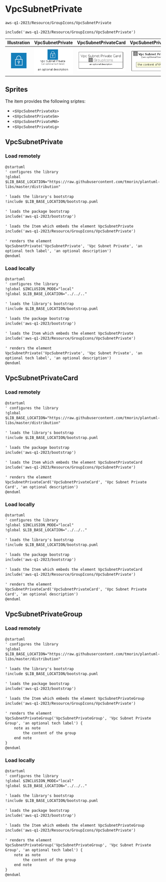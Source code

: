 # VpcSubnetPrivate


```text
aws-q1-2023/Resource/GroupIcons/VpcSubnetPrivate
```

```text
include('aws-q1-2023/Resource/GroupIcons/VpcSubnetPrivate')
```



| Illustration | VpcSubnetPrivate | VpcSubnetPrivateCard | VpcSubnetPrivateGroup |
| :---: | :---: | :---: | :---: |
| ![illustration for Illustration](../../../aws-q1-2023/Resource/GroupIcons/VpcSubnetPrivate.png) | ![illustration for VpcSubnetPrivate](../../../aws-q1-2023/Resource/GroupIcons/VpcSubnetPrivate.Local.png) | ![illustration for VpcSubnetPrivateCard](../../../aws-q1-2023/Resource/GroupIcons/VpcSubnetPrivateCard.Local.png) | ![illustration for VpcSubnetPrivateGroup](../../../aws-q1-2023/Resource/GroupIcons/VpcSubnetPrivateGroup.Local.png) |



## Sprites
The item provides the following sriptes:

- `<$VpcSubnetPrivateXs>`
- `<$VpcSubnetPrivateSm>`
- `<$VpcSubnetPrivateMd>`
- `<$VpcSubnetPrivateLg>`





## VpcSubnetPrivate

### Load remotely
```plantuml
@startuml
' configures the library
!global $LIB_BASE_LOCATION="https://raw.githubusercontent.com/tmorin/plantuml-libs/master/distribution"

' loads the library's bootstrap
!include $LIB_BASE_LOCATION/bootstrap.puml

' loads the package bootstrap
include('aws-q1-2023/bootstrap')

' loads the Item which embeds the element VpcSubnetPrivate
include('aws-q1-2023/Resource/GroupIcons/VpcSubnetPrivate')

' renders the element
VpcSubnetPrivate('VpcSubnetPrivate', 'Vpc Subnet Private', 'an optional tech label', 'an optional description')
@enduml
```

### Load locally
```plantuml
@startuml
' configures the library
!global $INCLUSION_MODE="local"
!global $LIB_BASE_LOCATION="../../.."

' loads the library's bootstrap
!include $LIB_BASE_LOCATION/bootstrap.puml

' loads the package bootstrap
include('aws-q1-2023/bootstrap')

' loads the Item which embeds the element VpcSubnetPrivate
include('aws-q1-2023/Resource/GroupIcons/VpcSubnetPrivate')

' renders the element
VpcSubnetPrivate('VpcSubnetPrivate', 'Vpc Subnet Private', 'an optional tech label', 'an optional description')
@enduml
```

## VpcSubnetPrivateCard

### Load remotely
```plantuml
@startuml
' configures the library
!global $LIB_BASE_LOCATION="https://raw.githubusercontent.com/tmorin/plantuml-libs/master/distribution"

' loads the library's bootstrap
!include $LIB_BASE_LOCATION/bootstrap.puml

' loads the package bootstrap
include('aws-q1-2023/bootstrap')

' loads the Item which embeds the element VpcSubnetPrivateCard
include('aws-q1-2023/Resource/GroupIcons/VpcSubnetPrivate')

' renders the element
VpcSubnetPrivateCard('VpcSubnetPrivateCard', 'Vpc Subnet Private Card', 'an optional description')
@enduml
```

### Load locally
```plantuml
@startuml
' configures the library
!global $INCLUSION_MODE="local"
!global $LIB_BASE_LOCATION="../../.."

' loads the library's bootstrap
!include $LIB_BASE_LOCATION/bootstrap.puml

' loads the package bootstrap
include('aws-q1-2023/bootstrap')

' loads the Item which embeds the element VpcSubnetPrivateCard
include('aws-q1-2023/Resource/GroupIcons/VpcSubnetPrivate')

' renders the element
VpcSubnetPrivateCard('VpcSubnetPrivateCard', 'Vpc Subnet Private Card', 'an optional description')
@enduml
```

## VpcSubnetPrivateGroup

### Load remotely
```plantuml
@startuml
' configures the library
!global $LIB_BASE_LOCATION="https://raw.githubusercontent.com/tmorin/plantuml-libs/master/distribution"

' loads the library's bootstrap
!include $LIB_BASE_LOCATION/bootstrap.puml

' loads the package bootstrap
include('aws-q1-2023/bootstrap')

' loads the Item which embeds the element VpcSubnetPrivateGroup
include('aws-q1-2023/Resource/GroupIcons/VpcSubnetPrivate')

' renders the element
VpcSubnetPrivateGroup('VpcSubnetPrivateGroup', 'Vpc Subnet Private Group', 'an optional tech label') {
    note as note
        the content of the group
    end note
}
@enduml
```

### Load locally
```plantuml
@startuml
' configures the library
!global $INCLUSION_MODE="local"
!global $LIB_BASE_LOCATION="../../.."

' loads the library's bootstrap
!include $LIB_BASE_LOCATION/bootstrap.puml

' loads the package bootstrap
include('aws-q1-2023/bootstrap')

' loads the Item which embeds the element VpcSubnetPrivateGroup
include('aws-q1-2023/Resource/GroupIcons/VpcSubnetPrivate')

' renders the element
VpcSubnetPrivateGroup('VpcSubnetPrivateGroup', 'Vpc Subnet Private Group', 'an optional tech label') {
    note as note
        the content of the group
    end note
}
@enduml
```

